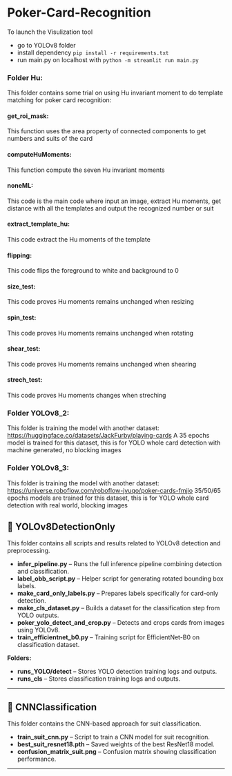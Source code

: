 # Poker-Card-Recognition

To launch the Visulization tool
- go to YOLOv8 folder
- install dependency `pip install -r requirements.txt`
- run main.py on localhost with `python -m streamlit run main.py`


### Folder Hu:
This folder contains some trial on using Hu invariant moment to do template matching for poker card recognition:

#### get_roi_mask:
This function uses the area property of connected components to get numbers and suits of the card
#### computeHuMoments:
This function compute the seven Hu invariant moments
#### noneML:
This code is the main code where input an image, extract Hu moments, get distance with all the templates and output the recognized number or suit
#### extract_template_hu:
This code extract the Hu moments of the template
#### flipping:
This code flips the foreground to white and background to 0
#### size_test:
This code proves Hu moments remains unchanged when resizing
#### spin_test:
This code proves Hu moments remains unchanged when rotating
#### shear_test:
This code proves Hu moments remains unchanged when shearing
#### strech_test:
This code proves Hu moments changes when streching


### Folder YOLOv8_2:
This folder is training the model with another dataset:  https://huggingface.co/datasets/JackFurby/playing-cards
A 35 epochs model is trained for this dataset, this is for YOLO whole card detection with machine generated, no blocking images 

### Folder YOLOv8_3:
This folder is training the model with another dataset:  https://universe.roboflow.com/roboflow-jvuqo/poker-cards-fmjio
35/50/65 epochs models are trained for this dataset, this is for YOLO whole card detection with real world, blocking images


## 📂 YOLOv8DetectionOnly

This folder contains all scripts and results related to YOLOv8 detection and preprocessing.  

- **infer_pipeline.py** – Runs the full inference pipeline combining detection and classification.  
- **label_obb_script.py** – Helper script for generating rotated bounding box labels.  
- **make_card_only_labels.py** – Prepares labels specifically for card-only detection.  
- **make_cls_dataset.py** – Builds a dataset for the classification step from YOLO outputs.  
- **poker_yolo_detect_and_crop.py** – Detects and crops cards from images using YOLOv8.  
- **train_efficientnet_b0.py** – Training script for EfficientNet-B0 on classification dataset.  

**Folders:**  
- **runs_YOLO/detect** – Stores YOLO detection training logs and outputs.  
- **runs_cls** – Stores classification training logs and outputs.  

---

## 📂 CNNClassification  

This folder contains the CNN-based approach for suit classification.  

- **train_suit_cnn.py** – Script to train a CNN model for suit recognition.  
- **best_suit_resnet18.pth** – Saved weights of the best ResNet18 model.  
- **confusion_matrix_suit.png** – Confusion matrix showing classification performance.  

---
